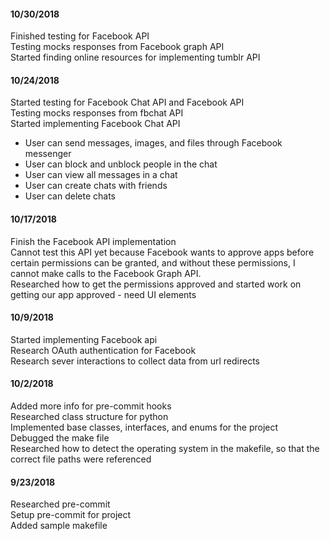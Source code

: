 #### 10/30/2018
Finished testing for Facebook API  
Testing mocks responses from Facebook graph API  
Started finding online resources for implementing tumblr API  

#### 10/24/2018  
Started testing for Facebook Chat API and Facebook API  
Testing mocks responses from fbchat API  
Started implementing Facebook Chat API
* User can send messages, images, and files through Facebook messenger
* User can block and unblock people in the chat
* User can view all messages in a chat
* User can create chats with friends
* User can delete chats  


#### 10/17/2018  
Finish the Facebook API implementation  
Cannot test this API yet because Facebook wants to approve apps before certain permissions can be granted, and without these permissions, I cannot make calls to the Facebook Graph API.  
Researched how to get the permissions approved and started work on getting our app approved - need UI elements  

#### 10/9/2018
Started implementing Facebook api  
Research OAuth authentication for Facebook  
Research sever interactions to collect data from url redirects  

#### 10/2/2018
Added more info for pre-commit hooks  
Researched class structure for python  
Implemented base classes, interfaces, and enums for the project  
Debugged the make file  
Researched how to detect the operating system in the makefile, so that the correct file paths were referenced  

#### 9/23/2018
Researched pre-commit  
Setup pre-commit for project  
Added sample makefile  
